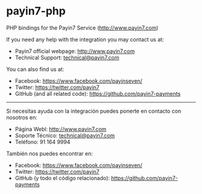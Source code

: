 # payin7-php

PHP bindings for the Payin7 Service (http://www.payin7.com)

If you need any help with the integration you may contact us at:

- Payin7 official webpage: http://www.payin7.com
- Technical Support: technical@payin7.com

You can also find us at:

- Facebook: https://www.facebook.com/payinseven/
- Twitter: https://twitter.com/payin7
- GitHub (and all related code): https://github.com/payin7-payments

------------------------------------------------------------------------

Si necesitas ayuda con la integración puedes ponerte en contacto con nosotros en:

- Página Webl: http://www.payin7.com
- Soporte Técnico: technical@payin7.com
- Teléfono:  91 164 9994

También nos puedes encontrar en:

- Facebook: https://www.facebook.com/payinseven/
- Twitter: https://twitter.com/payin7
- GitHub (y todo el código relacionado): https://github.com/payin7-payments